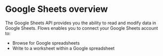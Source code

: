 # Google Sheets overview

The Google Sheets API provides you the ability to read and modify data in Google Sheets. Flows enables you to connect your Google Sheets account to:

* Browse for Google spreadsheets
* Write to a worksheet within a Google spreadsheet
